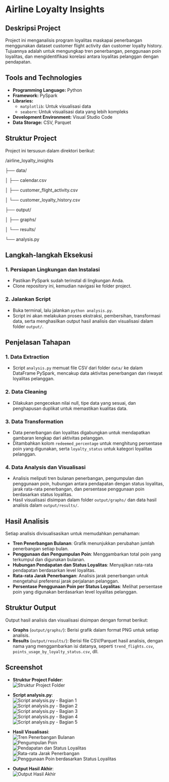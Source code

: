 # Airline Loyalty Insights

## Deskripsi Project
Project ini menganalisis program loyalitas maskapai penerbangan menggunakan dataset customer flight activity dan customer loyalty history. Tujuannya adalah untuk mengungkap tren penerbangan, penggunaan poin loyalitas, dan mengidentifikasi korelasi antara loyalitas pelanggan dengan pendapatan.

## Tools and Technologies
- **Programming Language:** Python
- **Framework:** PySpark
- **Libraries:**
  - `matplotlib`: Untuk visualisasi data
  - `seaborn`: Untuk visualisasi data yang lebih kompleks
- **Development Environment:** Visual Studio Code
- **Data Storage:** CSV, Parquet

## Struktur Project
Project ini tersusun dalam direktori berikut:

/airline_loyalty_insights

├── data/

│   ├── calendar.csv

│   ├── customer_flight_activity.csv

│   └── customer_loyalty_history.csv

├── output/

│   ├── graphs/

│   └── results/

└── analysis.py

## Langkah-langkah Eksekusi
### 1. Persiapan Lingkungan dan Instalasi
- Pastikan PySpark sudah terinstal di lingkungan Anda.
- Clone repository ini, kemudian navigasi ke folder project.

### 2. Jalankan Script
- Buka terminal, lalu jalankan `python analysis.py`.
- Script ini akan melakukan proses ekstraksi, pembersihan, transformasi data, serta menghasilkan output hasil analisis dan visualisasi dalam folder `output/`.

## Penjelasan Tahapan
### 1. Data Extraction
- Script `analysis.py` memuat file CSV dari folder `data/` ke dalam DataFrame PySpark, mencakup data aktivitas penerbangan dan riwayat loyalitas pelanggan.

### 2. Data Cleaning
- Dilakukan pengecekan nilai null, tipe data yang sesuai, dan penghapusan duplikat untuk memastikan kualitas data.

### 3. Data Transformation
- Data penerbangan dan loyalitas digabungkan untuk mendapatkan gambaran lengkap dari aktivitas pelanggan.
- Ditambahkan kolom `redeemed_percentage` untuk menghitung persentase poin yang digunakan, serta `loyalty_status` untuk kategori loyalitas pelanggan.

### 4. Data Analysis dan Visualisasi
- Analisis meliputi tren bulanan penerbangan, pengumpulan dan penggunaan poin, hubungan antara pendapatan dengan status loyalitas, jarak rata-rata penerbangan, dan persentase penggunaan poin berdasarkan status loyalitas.
- Hasil visualisasi disimpan dalam folder `output/graphs/` dan data hasil analisis dalam `output/results/`.

## Hasil Analisis
Setiap analisis divisualisasikan untuk memudahkan pemahaman:
- **Tren Penerbangan Bulanan**: Grafik menunjukkan perubahan jumlah penerbangan setiap bulan.
- **Penggunaan dan Pengumpulan Poin**: Menggambarkan total poin yang terkumpul dan digunakan bulanan.
- **Hubungan Pendapatan dan Status Loyalitas**: Menyajikan rata-rata pendapatan berdasarkan level loyalitas.
- **Rata-rata Jarak Penerbangan**: Analisis jarak penerbangan untuk mengetahui preferensi jarak perjalanan pelanggan.
- **Persentase Penggunaan Poin per Status Loyalitas**: Melihat persentase poin yang digunakan berdasarkan level loyalitas pelanggan.

## Struktur Output
Output hasil analisis dan visualisasi disimpan dengan format berikut:
- **Graphs** (`output/graphs/`): Berisi grafik dalam format PNG untuk setiap analisis.
- **Results** (`output/results/`): Berisi file CSV/Parquet hasil analisis, dengan nama yang menggambarkan isi datanya, seperti `trend_flights.csv`, `points_usage_by_loyalty_status.csv`, dll.

## Screenshot
- **Struktur Project Folder**:  
![Struktur Project Folder](images/1_Struktur_Proyek_Folder.png)

- **Script analysis.py**:  
![Script analysis.py - Bagian 1](images/2_Script_Utama_analysis.py.png)  
![Script analysis.py - Bagian 2](images/3_Script_Utama_analysis.py.png)  
![Script analysis.py - Bagian 3](images/4_Script_Utama_analysis.py.png)  
![Script analysis.py - Bagian 4](images/5_Script_Utama_analysis.py.png)  
![Script analysis.py - Bagian 5](images/6_Script_Utama_analysis.py.png)

- **Hasil Visualisasi**:  
![Tren Penerbangan Bulanan](images/7_trend_flights.png)  
![Pengumpulan Poin](images/8_points_collected.png)  
![Pendapatan dan Status Loyalitas](images/9_income_by_loyalty_status.png)  
![Rata-rata Jarak Penerbangan](images/10_average_distance.png)  
![Penggunaan Poin berdasarkan Status Loyalitas](images/11_points_usage_by_loyalty_status.png)

- **Output Hasil Akhir**:  
![Output Hasil Akhir](images/12_Output_Hasil_Akhir_Results_dan_Graphs.png)
